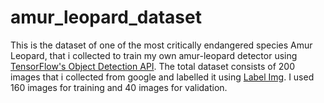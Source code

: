 # amur_leopard_dataset
This is the dataset of one of the most critically endangered species Amur Leopard, that i collected to train my own amur-leopard detector using [TensorFlow's Object Detection API](https://github.com/tensorflow/models/tree/master/research/object_detection). The total dataset consists of 200 images that i collected from google and labelled it using [Label Img](https://github.com/tzutalin/labelImg). I used 160 images for training and 40 images for validation.

